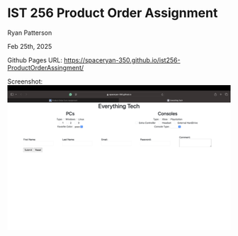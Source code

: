 # IST 256 Product Order Assignment

Ryan Patterson

Feb 25th, 2025

Github Pages URL: https://spaceryan-350.github.io/ist256-ProductOrderAssingment/

Screenshot:
![plot](ProductOrder.png)